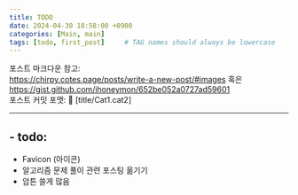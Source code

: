 ```yaml
---
title: TODO
date: 2024-04-30 18:58:00 +0900
categories: [Main, main]
tags: [todo, first_post]     # TAG names should always be lowercase
---
```


포스트 마크다운 참고:    
<https://chirpy.cotes.page/posts/write-a-new-post/#images>  혹은       
<https://gist.github.com/ihoneymon/652be052a0727ad59601>   
포스트 커밋 포맷: 📝 [title/Cat1.cat2]   
* * *
## - todo:
- Favicon (아이콘)
- 알고리즘 문제 풀이 관련 포스팅 옮기기
- 암튼 쓸게 많음
